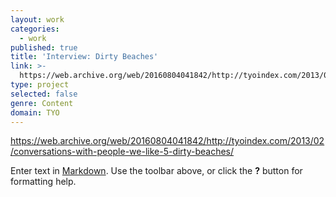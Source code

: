 ```yaml
---
layout: work
categories:
  - work
published: true
title: 'Interview: Dirty Beaches'
link: >-
  https://web.archive.org/web/20160804041842/http://tyoindex.com/2013/02/conversations-with-people-we-like-5-dirty-beaches/
type: project
selected: false
genre: Content
domain: TYO
---
```


https://web.archive.org/web/20160804041842/http://tyoindex.com/2013/02/conversations-with-people-we-like-5-dirty-beaches/

Enter text in [Markdown](http://daringfireball.net/projects/markdown/). Use the toolbar above, or click the **?** button for formatting help.
